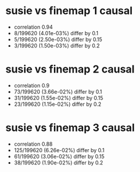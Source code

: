 # susie vs finemap  1 causal

- correlation 0.94
- 8/199620 (4.01e-03%) differ by 0.1
- 5/199620 (2.50e-03%) differ by 0.15
- 3/199620 (1.50e-03%) differ by 0.2


# susie vs finemap  2 causal

- correlation 0.9
- 73/199620 (3.66e-02%) differ by 0.1
- 31/199620 (1.55e-02%) differ by 0.15
- 23/199620 (1.15e-02%) differ by 0.2


# susie vs finemap  3 causal

- correlation 0.88
- 125/199620 (6.26e-02%) differ by 0.1
- 61/199620 (3.06e-02%) differ by 0.15
- 38/199620 (1.90e-02%) differ by 0.2


